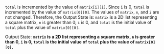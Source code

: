 `total` is incremented by the value of `matrix[i][i]`. Since `i` is 0, `total` is incremented by the value of `matrix[0][0]`. The values of `matrix`, `n`, and `i` are not changed. Therefore, the Output State is: `matrix` is a 2D list representing a square matrix, `n` is greater than 0, `i` is 0, and `total` is the initial value of `total` plus the value of `matrix[0][0]`.

Output State: **`matrix` is a 2D list representing a square matrix, `n` is greater than 0, `i` is 0, `total` is the initial value of `total` plus the value of `matrix[0][0]`.**